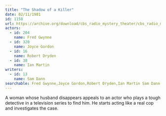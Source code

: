 ```yaml
---
title: "The Shadow of a Killer"
date: 02/11/1981
id: 1158
url: https://archive.org/download/cbs_radio_mystery_theater/cbs_radio_mystery_theater-1151-1200.zip/cbs_radio_mystery_theater-1151-1200%2Fcbsrmt_1158_shadow_of_a_killer.mp3
actors:  
  - id: 204
    name: Fred Gwynne  
  - id: 320
    name: Joyce Gordon  
  - id: 16
    name: Robert Dryden  
  - id: 38
    name: Ian Martin
writers:  
  - id: 13
    name: Sam Dann
searchable: Fred Gwynne,Joyce Gordon,Robert Dryden,Ian Martin Sam Dann
---
```

A woman whose husband disappears appeals to an actor who plays a tough detective in a television series to find him. He starts acting like a real cop and investigates the case.